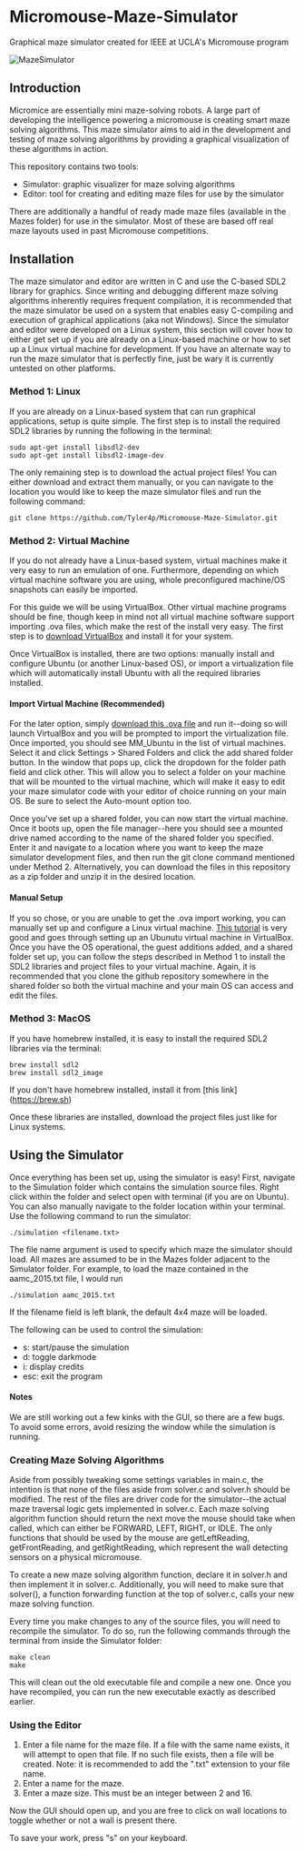 # Micromouse-Maze-Simulator
Graphical maze simulator created for IEEE at UCLA's Micromouse program

![MazeSimulator](https://user-images.githubusercontent.com/13712871/108049026-9ceab000-6ffc-11eb-9b62-fb95c4ec89df.png)

## Introduction
Micromice are essentially mini maze-solving robots. A large part of developing the intelligence powering a micromouse is creating smart maze solving algorithms. This maze simulator aims to aid in the development and testing of maze solving algorithms by providing a graphical visualization of these algorithms in action.

This repository contains two tools:
- Simulator: graphic visualizer for maze solving algorithms
- Editor: tool for creating and editing maze files for use by the simulator

There are additionally a handful of ready made maze files (available in the Mazes folder) for use in the simulator. Most of these are based off real maze layouts used in past Micromouse competitions.

## Installation
The maze simulator and editor are written in C and use the C-based SDL2 library for graphics. Since writing and debugging different maze solving algorithms inherently requires frequent compilation, it is recommended that the maze simulator be used on a system that enables easy C-compiling and execution of graphical applications (aka not Windows). Since the simulator and editor were developed on a Linux system, this section will cover how to either get set up if you are already on a Linux-based machine or how to set up a Linux virtual machine for development. If you have an alternate way to run the maze simulator that is perfectly fine, just be wary it is currently untested on other platforms.

### Method 1: Linux
If you are already on a Linux-based system that can run graphical applications, setup is quite simple. The first step is to install the required SDL2 libraries by running the following in the terminal:

```
sudo apt-get install libsdl2-dev
sudo apt-get install libsdl2-image-dev
```

The only remaining step is to download the actual project files! You can either download and extract them manually, or you can navigate to the location you would like to keep the maze simulator files and run the following command:

```
git clone https://github.com/Tyler4p/Micromouse-Maze-Simulator.git
```

### Method 2: Virtual Machine
If you do not already have a Linux-based system, virtual machines make it very easy to run an emulation of one. Furthermore, depending on which virtual machine software you are using, whole preconfigured machine/OS snapshots can easily be imported.

For this guide we will be using VirtualBox. Other virtual machine programs should be fine, though keep in mind not all virtual machine software support importing .ova files, which make the rest of the install very easy. The first step is to [download VirtualBox](https://www.virtualbox.org/) and install it for your system.

Once VirtualBox is installed, there are two options: manually install and configure Ubuntu (or another Linux-based OS), or import a virtualization file which will automatically install Ubuntu with all the required libraries installed. 

#### Import Virtual Machine (Recommended)
For the later option, simply [download this .ova file](https://drive.google.com/file/d/1RxYdXluyUCeAe3fLh7dhtgh74nuaI9yY/view?usp=sharing) and run it--doing so will launch VirtualBox and you will be prompted to import the virtualization file. Once imported, you should see MM_Ubuntu in the list of virtual machines. Select it and click Settings > Shared Folders and click the add shared folder button. In the window that pops up, click the dropdown for the folder path field and click other. This will allow you to select a folder on your machine that will be mounted to the virtual machine, which will make it easy to edit your maze simulator code with your editor of choice running on your main OS. Be sure to select the Auto-mount option too.

Once you've set up a shared folder, you can now start the virtual machine. Once it boots up, open the file manager--here you should see a mounted drive named according to the name of the shared folder you specified. Enter it and navigate to a location where you want to keep the maze simulator development files, and then run the git clone command mentioned under Method 2. Alternatively, you can download the files in this repository as a zip folder and unzip it in the desired location.

#### Manual Setup
If you so chose, or you are unable to get the .ova import working, you can manually set up and configure a Linux virtual machine. [This tutorial](https://www.youtube.com/watch?v=x5MhydijWmc) is very good and goes through setting up an Ubunutu virtual machine in VirtualBox. Once you have the OS operational, the guest additions added, and a shared folder set up, you can follow the steps described in Method 1 to install the SDL2 libraries and project files to your virtual machine. Again, it is recommended that you clone the github repository somewhere in the shared folder so both the virtual machine and your main OS can access and edit the files.

### Method 3: MacOS
If you have homebrew installed, it is easy to install the required SDL2 libraries via the terminal:
```
brew install sdl2
brew install sdl2_image
```
If you don't have homebrew installed, install it from [this link] (https://brew.sh)

Once these libraries are installed, download the project files just like for Linux systems.

## Using the Simulator
Once everything has been set up, using the simulator is easy! First, navigate to the Simulation folder which contains the simulation source files. Right click within the folder and select open with terminal (if you are on Ubuntu). You can also manually navigate to the folder location within your terminal. Use the following command to run the simulator:

```
./simulation <filename.txt>
```

The file name argument is used to specify which maze the simulator should load. All mazes are assumed to be in the Mazes folder adjacent to the Simulator folder. For example, to load the maze contained in the aamc_2015.txt file, I would run
```
./simulation aamc_2015.txt
```
If the filename field is left blank, the default 4x4 maze will be loaded.

The following can be used to control the simulation:
- s: start/pause the simulation
- d: toggle darkmode
- i: display credits
- esc: exit the program

#### Notes
We are still working out a few kinks with the GUI, so there are a few bugs. To avoid some errors, avoid resizing the window while the simulation is running.

### Creating Maze Solving Algorithms
Aside from possibly tweaking some settings variables in main.c, the intention is that none of the files aside from solver.c and solver.h should be modified. The rest of the files are driver code for the simulator--the actual maze traversal logic gets implemented in solver.c. Each maze solving algorithm function should return the next move the mouse should take when called, which can either be FORWARD, LEFT, RIGHT, or IDLE. The only functions that should be used by the mouse are getLeftReading, getFrontReading, and getRightReading, which represent the wall detecting sensors on a physical micromouse.

To create a new maze solving algorithm function, declare it in solver.h and then implement it in solver.c. Additionally, you will need to make sure that solver(), a function forwarding function at the top of solver.c, calls your new maze solving function.

Every time you make changes to any of the source files, you will need to recompile the simulator. To do so, run the following commands through the terminal from inside the Simulator folder:
```
make clean
make
```
This will clean out the old executable file and compile a new one. Once you have recompiled, you can run the new executable exactly as described earlier.

### Using the Editor
1) Enter a file name for the maze file. If a file with the same name exists, it will attempt to open that file. If no such file exists, then a file will be created. Note: it is recommended to add the ".txt" extension to your file name.
2) Enter a name for the maze.
3) Enter a maze size. This must be an integer between 2 and 16.

Now the GUI should open up, and you are free to click on wall locations to toggle whether or not a wall is present there.

To save your work, press "s" on your keyboard.
